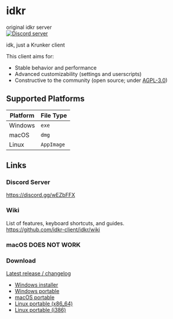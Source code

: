 # idkr
original idkr server<br>
[![Discord server](https://discord.com/api/guilds/697366856914173994/widget.png)](https://discord.gg/wEZbFFX)

idk, just a Krunker client 

This client aims for:
- Stable behavior and performance
- Advanced customizability (settings and userscripts)
- Constructive to the community (open source; under [AGPL-3.0](https://github.com/idkr-client/idkr/blob/master/LICENSE))

## Supported Platforms
| Platform | File Type |
|-|-|
| Windows | `exe` |
| macOS | `dmg` |
| Linux | `AppImage` |

## Links
### Discord Server
https://discord.gg/wEZbFFX

### Wiki
List of features, keyboard shortcuts, and guides.  
https://github.com/idkr-client/idkr/wiki

### macOS DOES NOT WORK

### Download
[Latest release / changelog](https://github.com/prljav/idekr/releases/latest)
- [Windows installer](https://github.com/prljav/idekr/releases/latest/download/idekr-setup-win.exe)
- [Windows portable](https://github.com/prljav/idekr/releases/latest/download/idekr-portable-win.exe)
- [macOS portable](https://github.com/prljav/idekr/releases/latest/download/idekr-portable-mac-x64.dmg)
- [Linux portable (x86_64)](https://github.com/prljav/idekr/releases/latest/download/idekr-portable-linux-x86_64.AppImage)
- [Linux portable (i386)](https://github.com/prljav/idekr/releases/latest/download/idekr-portable-linux-i386.AppImage)
